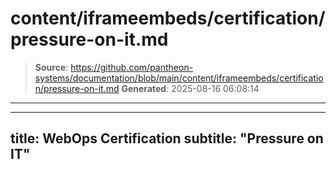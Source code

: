 # content/iframeembeds/certification/pressure-on-it.md

> **Source**: https://github.com/pantheon-systems/documentation/blob/main/content/iframeembeds/certification/pressure-on-it.md
> **Generated**: 2025-08-16 06:08:14

---

---
title: WebOps Certification
subtitle: "Pressure on IT"
---

<Partial file="certification-guide/pressure-on-it.md" />
